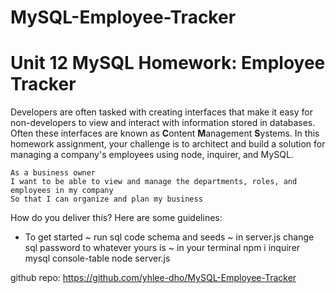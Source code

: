 # MySQL-Employee-Tracker

# Unit 12 MySQL Homework: Employee Tracker

Developers are often tasked with creating interfaces that make it easy for non-developers to view and interact with information stored in databases. Often these interfaces are known as **C**ontent **M**anagement **S**ystems. In this homework assignment, your challenge is to architect and build a solution for managing a company's employees using node, inquirer, and MySQL.

```
As a business owner
I want to be able to view and manage the departments, roles, and employees in my company
So that I can organize and plan my business
```

How do you deliver this? Here are some guidelines:

* To get started
~ run sql code
schema and seeds
~ in server.js
change sql password to whatever yours is
~ in your terminal
npm i inquirer mysql console-table
node server.js

github repo: https://github.com/yhlee-dho/MySQL-Employee-Tracker

